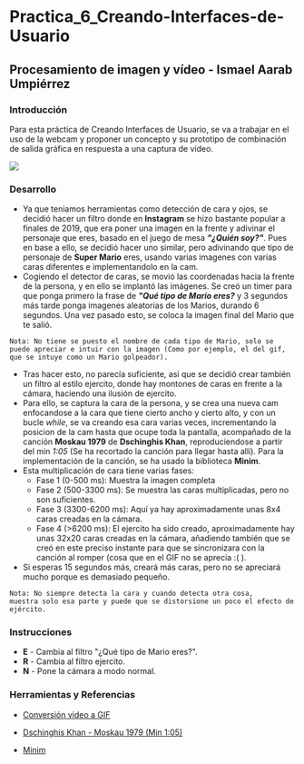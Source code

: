 # Practica_6_Creando-Interfaces-de-Usuario
## Procesamiento de imagen y vídeo - Ismael Aarab Umpiérrez

### Introducción
Para esta práctica de Creando Interfaces de Usuario, se va a trabajar en el uso de la webcam y proponer un concepto y su prototipo de combinación de salida gráfica en respuesta a una captura de vídeo.

![](ejercito.gif)

### Desarrollo
- Ya que teniamos herramientas como detección de cara y ojos, se decidió hacer un filtro donde en **Instagram** se hizo bastante popular a finales de 2019, que era poner una imagen en la frente y adivinar el personaje que eres, basado en el juego de mesa ***"¿Quién soy?"***. Pues en base a ello, se decidió hacer uno similar, pero adivinando que tipo de personaje de **Super Mario** eres, usando varias imagenes con varias caras diferentes e implementandolo en la cam.
- Cogiendo el detector de caras, se movió las coordenadas hacia la frente de la persona, y en ello se implantó las imágenes. Se creó un timer para que ponga primero la frase de ***"Qué tipo de Mario eres?*** y 3 segundos más tarde ponga imagenes aleatorias de los Marios, durando 6 segundos. Una vez pasado esto, se coloca la imagen final del Mario que te salió.

```
Nota: No tiene se puesto el nombre de cada tipo de Mario, solo se
puede apreciar e intuir con la imagen (Como por ejemplo, el del gif, que se intuye como un Mario golpeador).
```

- Tras hacer esto, no parecía suficiente, asi que se decidió crear también un filtro al estilo ejercito, donde hay montones de caras en frente a la cámara, haciendo una ilusión de ejercito.
- Para ello, se captura la cara de la persona, y se crea una nueva cam enfocandose a la cara que tiene cierto ancho y cierto alto, y con un bucle *while*, se va creando esa cara varias veces, incrementando la posicion de la cam hasta que ocupe toda la pantalla, acompañado de la canción **Moskau 1979** de **Dschinghis Khan**, reproduciendose a partir del min *1:05* (Se ha recortado la canción para llegar hasta allí). Para la implementación de la canción, se ha usado la biblioteca **Minim**.
- Esta multiplicación de cara tiene varias fases:
  - Fase 1 (0-500 ms): Muestra la imagen completa
  - Fase 2 (500-3300 ms): Se muestra las caras multiplicadas, pero no son suficientes.
  - Fase 3 (3300-6200 ms): Aquí ya hay aproximadamente unas 8x4 caras creadas en la cámara.
  - Fase 4 (>6200 ms): El ejercito ha sido creado, aproximadamente hay unas 32x20 caras creadas en la cámara, añadiendo también que se creó en este preciso instante para que se sincronizara con la canción al romper (cosa que en el GIF no se aprecia :( ).
 - Si esperas 15 segundos más, creará más caras, pero no se apreciará mucho porque es demasiado pequeño.
```
Nota: No siempre detecta la cara y cuando detecta otra cosa,
muestra solo esa parte y puede que se distorsione un poco el efecto de ejército.
```

### Instrucciones
  - **E** - Cambia al filtro "¿Qué tipo de Mario eres?".
  - **R** - Cambia al filtro ejercito.
  - **N** - Pone la cámara a modo normal.
  
  
### Herramientas y Referencias
  
  - [Conversión video a GIF](https://imagen.online-convert.com/es/convertir-a-gif)
  
  - [Dschinghis Khan - Moskau 1979 (Min 1:05)](https://www.youtube.com/watch?v=NvS351QKFV4)
  
  - [Minim](http://code.compartmental.net/tools/minim/)
  
